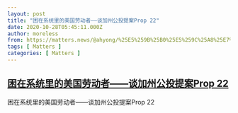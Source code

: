 ```yaml
---
layout: post
title: "困在系统里的美国劳动者——谈加州公投提案Prop 22"
date: 2020-10-28T05:45:11.000Z
author: moreless
from: https://matters.news/@ahyong/%25E5%259B%25B0%25E5%259C%25A8%25E7%25B3%25BB%25E7%25BB%259F%25E9%2587%258C%25E7%259A%2584%25E7%25BE%258E%25E5%259B%25BD%25E5%258A%25B3%25E5%258A%25A8%25E8%2580%2585-%25E8%25B0%2588%25E5%258A%25A0%25E5%25B7%259E%25E5%2585%25AC%25E6%258A%2595%25E6%258F%2590%25E6%25A1%2588prop-22-bafyreig55toghaok7pnvrd3gjljjbhxmf3f26s7rdavffmnwhqcmb2gw74
tags: [ Matters ]
categories: [ Matters ]
---
```

<!--1603863911000-->
[困在系统里的美国劳动者——谈加州公投提案Prop 22](https://matters.news/@ahyong/%25E5%259B%25B0%25E5%259C%25A8%25E7%25B3%25BB%25E7%25BB%259F%25E9%2587%258C%25E7%259A%2584%25E7%25BE%258E%25E5%259B%25BD%25E5%258A%25B3%25E5%258A%25A8%25E8%2580%2585-%25E8%25B0%2588%25E5%258A%25A0%25E5%25B7%259E%25E5%2585%25AC%25E6%258A%2595%25E6%258F%2590%25E6%25A1%2588prop-22-bafyreig55toghaok7pnvrd3gjljjbhxmf3f26s7rdavffmnwhqcmb2gw74)
------

<div>
困在系统里的美国劳动者——谈加州公投提案Prop 22
</div>
